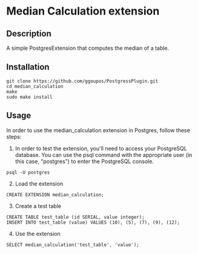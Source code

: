 # Median Calculation extension 

## Description

A simple PostgresExtension that computes the median of a table.

## Installation

```
git clone https://github.com/ggoupos/PostgressPlugin.git
cd median_calculation
make
sudo make install
```

## Usage

In order to use the median_calculation extension in Postgres, follow these steps:

1. In order to test the extension, you'll need to access your PostgreSQL database. You can use the psql command with the appropriate user (in this case, "postgres") to enter the PostgreSQL console.
```
psql -U postgres

```
2. Load the extension
```
CREATE EXTENSION median_calculation;

```
3. Create a test table
```
CREATE TABLE test_table (id SERIAL, value integer);
INSERT INTO test_table (value) VALUES (10), (5), (7), (9), (12);

```
4. Use the extension
```
SELECT median_calculation('test_table', 'value');

```

    
